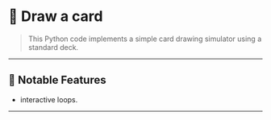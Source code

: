 # 🧩 Draw a card

> This Python code implements a simple card drawing simulator using a standard deck.

---

## 🚀 Notable Features
- interactive loops.
  
---
